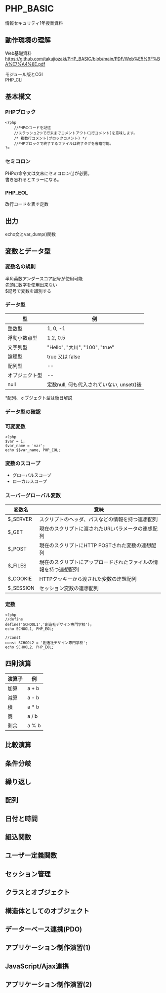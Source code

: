 # PHP_BASIC
情報セキュリティ1年授業資料

## 動作環境の理解
Web基礎資料  
https://github.com/takujiozaki/PHP_BASIC/blob/main/PDF/Web%E5%9F%BA%E7%A4%8E.pdf

モジュール版とCGI  
PHP_CLI  

## 基本構文
### PHPブロック  
```
<?php
    //PHPのコードを記述
    //スラッシュ2つで行末までコメントアウト(1行コメント)を意味します。
    /* 複数行コメント(ブロックコメント) */
    //PHPブロックで終了するファイルは終了タグを省略可能。
?>
```

### セミコロン
PHPの命令文は文末にセミコロン(;)が必要。  
書き忘れるとエラーになる。  

### PHP_EOL
改行コードを表す定数  

## 出力
echo文とvar_dump()関数

## 変数とデータ型
### 変数名の規則  
半角英数アンダースコア記号が使用可能  
先頭に数字を使用出来ない  
$記号で変数を識別する  
### データ型
|  型  |  例  |
| ---- | ---- |
|  整数型  |  1, 0, -1  |
|  浮動小数点型  |  1.2, 0.5   |
|  文字列型  |  "Hello", "大川", "100", "true"  |
|  論理型  |  true 又は false  |
|  配列型  |  --  |
|  オブジェクト型  |  --  |
|  null  |  定数null, 何も代入されていない, unset()後  |
*配列、オブジェクト型は後日解説
### データ型の確認

### 可変変数
```
<?php
$var = 1;
$var_name = 'var';
echo $$var_name, PHP_EOL;
```
### 変数のスコープ
- グローバルスコープ
- ローカルスコープ

### スーパーグローバル変数
|  変数名  |  意味  |
| ---- | ---- |
|  $_SERVER  |  スクリプトのヘッダ、パスなどの情報を持つ連想配列  |
|  $_GET  |  現在のスクリプトに渡されたURLパラメータの連想配列  |
|  $_POST  |  現在のスクリプトにHTTP POSTされた変数の連想配列  |
|  $_FILES  |  現在のスクリプトにアップロードされたファイルの情報を持つ連想配列  |
|  $_COOKIE  |  HTTPクッキーから渡された変数の連想配列  |
|  $_SESSION  |  セッション変数の連想配列  |

### 定数
```
<?php
//define
define('SCHOOL1','創造社デザイン専門学校');
echo SCHOOL1, PHP_EOL;

//const
const SCHOOL2 = '創造社デザイン専門学校';
echo SCHOOL2, PHP_EOL;
```

## 四則演算
|  演算子  |  例  |
| ---- | ---- |
|  加算  |  a + b  |
|  減算  |  a - b  |
|  積  |  a * b  |
|  商  |  a / b  |
|  剰余  |  a % b  |

## 比較演算

## 条件分岐

## 繰り返し

## 配列

## 日付と時間

## 組込関数

## ユーザー定義関数

## セッション管理

## クラスとオブジェクト

## 構造体としてのオブジェクト

## データーべース連携(PDO)

## アプリケーション制作演習(1)

## JavaScript/Ajax連携

## アプリケーション制作演習(2)

